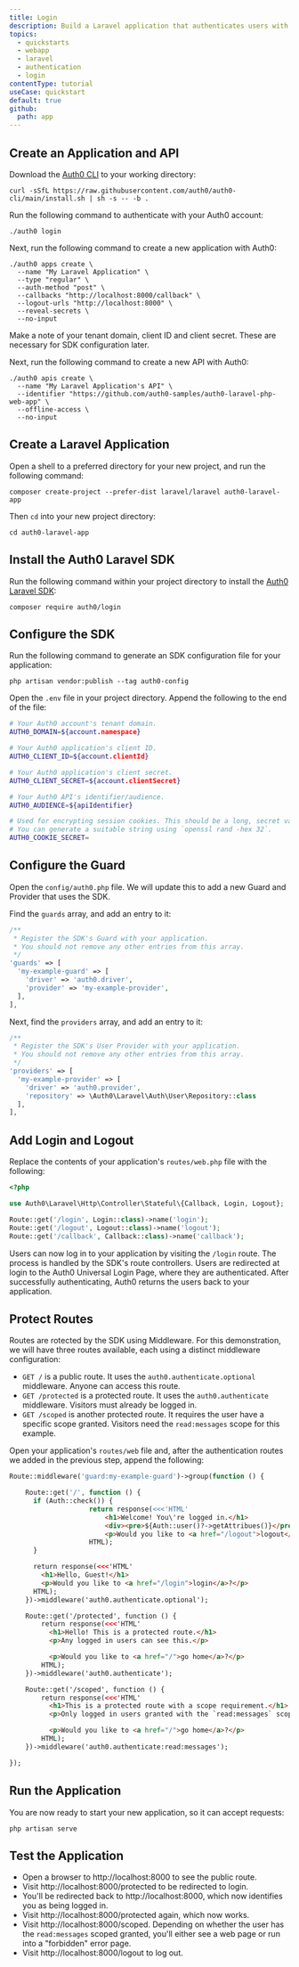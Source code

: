 ```yaml
---
title: Login
description: Build a Laravel application that authenticates users with Auth0 using the Auth0 Laravel SDK.
topics:
  - quickstarts
  - webapp
  - laravel
  - authentication
  - login
contentType: tutorial
useCase: quickstart
default: true
github:
  path: app
---
```


## Create an Application and API

Download the [Auth0 CLI](https://github.com/auth0/auth0-cli) to your working directory:

```shell
curl -sSfL https://raw.githubusercontent.com/auth0/auth0-cli/main/install.sh | sh -s -- -b .
```

Run the following command to authenticate with your Auth0 account:

```shell
./auth0 login
```

Next, run the following command to create a new application with Auth0:

```shell
./auth0 apps create \
  --name "My Laravel Application" \
  --type "regular" \
  --auth-method "post" \
  --callbacks "http://localhost:8000/callback" \
  --logout-urls "http://localhost:8000" \
  --reveal-secrets \
  --no-input
```

Make a note of your tenant domain, client ID and client secret. These are necessary for SDK configuration later.

Next, run the following command to create a new API with Auth0:

```shell
./auth0 apis create \
  --name "My Laravel Application's API" \
  --identifier "https://github.com/auth0-samples/auth0-laravel-php-web-app" \
  --offline-access \
  --no-input
```

## Create a Laravel Application

Open a shell to a preferred directory for your new project, and run the following command:

```shell
composer create-project --prefer-dist laravel/laravel auth0-laravel-app
```

Then `cd` into your new project directory:

```shell
cd auth0-laravel-app
```

## Install the Auth0 Laravel SDK

Run the following command within your project directory to install the [Auth0 Laravel SDK](https://github.com/auth0/laravel-auth0):

```shell
composer require auth0/login
```

## Configure the SDK

Run the following command to generate an SDK configuration file for your application:

```shell
php artisan vendor:publish --tag auth0-config
```

Open the `.env` file in your project directory. Append the following to the end of the file:

```sh
# Your Auth0 account's tenant domain.
AUTH0_DOMAIN=${account.namespace}

# Your Auth0 application's client ID.
AUTH0_CLIENT_ID=${account.clientId}

# Your Auth0 application's client secret.
AUTH0_CLIENT_SECRET=${account.clientSecret}

# Your Auth0 API's identifier/audience.
AUTH0_AUDIENCE=${apiIdentifier}

# Used for encrypting session cookies. This should be a long, secret value.
# You can generate a suitable string using `openssl rand -hex 32`.
AUTH0_COOKIE_SECRET=
```

## Configure the Guard

Open the `config/auth0.php` file. We will update this to add a new Guard and Provider that uses the SDK.

Find the `guards` array, and add an entry to it:

```php
/**
 * Register the SDK's Guard with your application.
 * You should not remove any other entries from this array.
 */
'guards' => [
  'my-example-guard' => [
    'driver' => 'auth0.driver',
    'provider' => 'my-example-provider',
  ],
],
```

Next, find the `providers` array, and add an entry to it:

```php
/**
 * Register the SDK's User Provider with your application.
 * You should not remove any other entries from this array.
 */
'providers' => [
  'my-example-provider' => [
    'driver' => 'auth0.provider',
    'repository' => \Auth0\Laravel\Auth\User\Repository::class
  ],
],
```

## Add Login and Logout

Replace the contents of your application's `routes/web.php` file with the following:

```php
<?php

use Auth0\Laravel\Http\Controller\Stateful\{Callback, Login, Logout};

Route::get('/login', Login::class)->name('login');
Route::get('/logout', Logout::class)->name('logout');
Route::get('/callback', Callback::class)->name('callback');
```

Users can now log in to your application by visiting the `/login` route. The process is handled by the SDK's route controllers. Users are redirected at login to the Auth0 Universal Login Page, where they are authenticated. After successfully authenticating, Auth0 returns the users back to your application.

## Protect Routes

Routes are rotected by the SDK using Middleware. For this demonstration, we will have three routes available, each using a distinct middleware configuration:

- `GET /` is a public route. It uses the `auth0.authenticate.optional` middleware. Anyone can access this route.
- `GET /protected` is a protected route. It uses the `auth0.authenticate` middleware. Visitors must already be logged in.
- `GET /scoped` is another protected route. It requires the user have a specific scope granted. Visitors need the `read:messages` scope for this example.

Open your application's `routes/web` file and, after the authentication routes we added in the previous step, append the following:

```php
Route::middleware('guard:my-example-guard')->group(function () {

    Route::get('/', function () {
      if (Auth::check()) {
					return response(<<<'HTML'
						<h1>Welcome! You\'re logged in.</h1>
						<div><pre>${Auth::user()?->getAttribues()}</pre></div>
						<p>Would you like to <a href="/logout">logout</a>?</p>
					HTML);
      }

      return response(<<<'HTML'
        <h1>Hello, Guest!</h1>
        <p>Would you like to <a href="/login">login</a>?</p>
      HTML);
    })->middleware('auth0.authenticate.optional');

    Route::get('/protected', function () {
        return response(<<<'HTML'
          <h1>Hello! This is a protected route.</h1>
          <p>Any logged in users can see this.</p>

          <p>Would you like to <a href="/">go home</a>?</p>
        HTML);
    })->middleware('auth0.authenticate');

    Route::get('/scoped', function () {
        return response(<<<'HTML'
          <h1>This is a protected route with a scope requirement.</h1>
          <p>Only logged in users granted with the `read:messages` scope can see this.</p>

          <p>Would you like to <a href="/">go home</a>?</p>
        HTML);
    })->middleware('auth0.authenticate:read:messages');

});
```

## Run the Application

You are now ready to start your new application, so it can accept requests:

```shell
php artisan serve
```

## Test the Application

- Open a browser to http://localhost:8000 to see the public route.
- Visit http://localhost:8000/protected to be redirected to login.
- You'll be redirected back to http://localhost:8000, which now identifies you as being logged in.
- Visit http://localhost:8000/protected again, which now works.
- Visit http://localhost:8000/scoped. Depending on whether the user has the `read:messages` scoped granted, you'll either see a web page or run into a "forbidden" error page.
- Visit http://localhost:8000/logout to log out.
